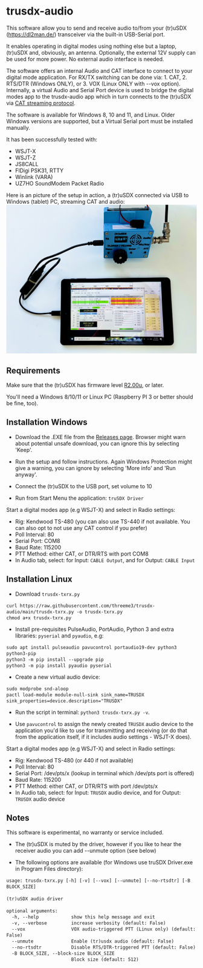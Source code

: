 # trusdx-audio

This software allow you to send and receive audio to/from your (tr)uSDX (https://dl2man.de/) transceiver via the built-in USB-Serial port.

It enables operating in digital modes using nothing else but a laptop, (tr)uSDX and, obviously, an antenna. Optionally, the external 12V supply can be used for more power. No external audio interface is needed.

The software offers an internal Audio and CAT interface to connect to your digital mode application. For RX/TX switching can be done via: 1. CAT, 2. RTS/DTR (Windows ONLY), or 3. VOX (Linux ONLY with --vox option).  Internally, a virtual Audio and Serial Port device is used to bridge the digital modes app to the trusdx-audio app which in turn connects to the (tr)uSDX via [CAT streaming protocol](https://dl2man.de/5-trusdx-details/).

The software is available for Windows 8, 10 and 11, and Linux. Older Windows versions are supported, but a Virtual Serial port must be installed manually.

It has been successfully tested with:
- WSJT-X
- WSJT-Z
- JS8CALL
- FlDigi PSK31, RTTY
- Winlink (VARA)
- UZ7HO SoundModem Packet Radio

Here is an picture of the setup in action, a (tr)uSDX connected via USB to Windows (tablet) PC, streaming CAT and audio:
![screenshot](img/qso.jpg)
 
## Requirements

Make sure that the (tr)uSDX has firmware level [R2.00u](https://dl2man.de/wp-content/uploads/2022/01/wp.php/beta.html), or later.

You'll need a Windows 8/10/11 or Linux PC (Raspberry PI 3 or better should be fine, too).

## Installation Windows

* Download the .EXE file from the [Releases page](https://github.com/threeme3/trusdx-audio/releases). Browser might warn about potential unsafe download, you can ignore this by selecting 'Keep'.

* Run the setup and follow instructions. Again Windows Protection might give a warning, you can ignore by selecting 'More info' and 'Run anyway'.

* Connect the (tr)uSDX to the USB port, set volume to 10

* Run from Start Menu the application: `truSDX Driver`

Start a digital modes app (e.g WSJT-X) and select in Radio settings:
- Rig: Kendwood TS-480 (you can also use TS-440 if not available. You can also opt to not use any CAT control if you prefer)
- Poll Interval: 80
- Serial Port: COM8
- Baud Rate: 115200
- PTT Method:  either CAT, or DTR/RTS with port COM8
- In Audio tab, select: for Input: `CABLE Output`, and for Output: `CABLE Input`

## Installation Linux

* Download `trusdx-txrx.py`
```
curl https://raw.githubusercontent.com/threeme3/trusdx-audio/main/trusdx-txrx.py -o trusdx-txrx.py
chmod a+x trusdx-txrx.py
```

* Install pre-requisites PulseAudio, PortAudio, Python 3 and extra libraries: `pyserial` and `pyaudio`, e.g:
```
sudo apt install pulseaudio pavucontrol portaudio19-dev python3 python3-pip
python3 -m pip install --upgrade pip
python3 -m pip install pyaudio pyserial
```

* Create a new virtual audio device:
```
sudo modprobe snd-aloop
pactl load-module module-null-sink sink_name=TRUSDX sink_properties=device.description="TRUSDX"
```

* Run the script in terminal:
```python3 trusdx-txrx.py -v```.

* Use `pavucontrol` to assign the newly created `TRUSDX` audio device to the application you'd like to use for transmitting and receiving (or do that from the application itself, if it includes audio settings - WSJT-X does).

Start a digital modes app (e.g WSJT-X) and select in Radio settings:
- Rig: Kendwood TS-480 (or 440 if not available)
- Poll Interval: 80
- Serial Port: /dev/pts/x  (lookup in terminal which /dev/pts port is offered)
- Baud Rate: 115200
- PTT Method:  either CAT, or DTR/RTS with port /dev/pts/x
- In Audio tab, select: for Input: `TRUSDX` audio device, and for Output: `TRUSDX` audio device

## Notes
This software is experimental, no warranty or service included.

- The (tr)uSDX is muted by the driver, however if you like to hear the receiver audio you can add --unmute option (see below)

- The following options are available (for Windows use truSDX Driver.exe in Program Files directory):

```
usage: trusdx-txrx.py [-h] [-v] [--vox] [--unmute] [--no-rtsdtr] [-B BLOCK_SIZE]

(tr)uSDX audio driver

optional arguments:
  -h, --help            show this help message and exit
  -v, --verbose         increase verbosity (default: False)
  --vox                 VOX audio-triggered PTT (Linux only) (default: False)
  --unmute              Enable (tr)usdx audio (default: False)
  --no-rtsdtr           Disable RTS/DTR-triggered PTT (default: False)
  -B BLOCK_SIZE, --block-size BLOCK_SIZE
                        Block size (default: 512)
```


